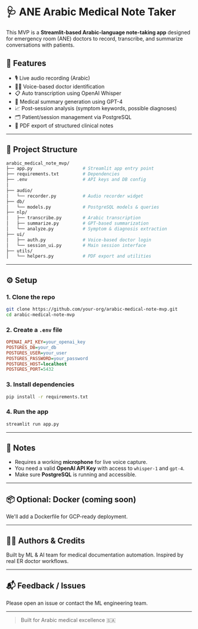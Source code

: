 # 🩺 ANE Arabic Medical Note Taker

This MVP is a **Streamlit-based Arabic-language note-taking app** designed for emergency room (ANE) doctors to record, transcribe, and summarize conversations with patients.

## 🚀 Features
- 🎙️ Live audio recording (Arabic)
- 🧑‍⚕️ Voice-based doctor identification
- 📋 Auto transcription using OpenAI Whisper
- 🧠 Medical summary generation using GPT-4
- 📈 Post-session analysis (symptom keywords, possible diagnoses)
- 🗂️ Patient/session management via PostgreSQL
- 📄 PDF export of structured clinical notes

---

## 📁 Project Structure
```bash
arabic_medical_note_mvp/
├── app.py                   # Streamlit app entry point
├── requirements.txt         # Dependencies
├── .env                     # API keys and DB config
│
├── audio/
│   └── recorder.py          # Audio recorder widget
├── db/
│   └── models.py            # PostgreSQL models & queries
├── nlp/
│   ├── transcribe.py        # Arabic transcription
│   ├── summarize.py         # GPT-based summarization
│   └── analyze.py           # Symptom & diagnosis extraction
├── ui/
│   ├── auth.py              # Voice-based doctor login
│   └── session_ui.py        # Main session interface
├── utils/
│   └── helpers.py           # PDF export and utilities
```

---

## ⚙️ Setup

### 1. Clone the repo
```bash
git clone https://github.com/your-org/arabic-medical-note-mvp.git
cd arabic-medical-note-mvp
```

### 2. Create a `.env` file
```ini
OPENAI_API_KEY=your_openai_key
POSTGRES_DB=your_db
POSTGRES_USER=your_user
POSTGRES_PASSWORD=your_password
POSTGRES_HOST=localhost
POSTGRES_PORT=5432
```

### 3. Install dependencies
```bash
pip install -r requirements.txt
```

### 4. Run the app
```bash
streamlit run app.py
```

---

## 🧪 Notes
- Requires a working **microphone** for live voice capture.
- You need a valid **OpenAI API Key** with access to `whisper-1` and `gpt-4`.
- Make sure **PostgreSQL** is running and accessible.

---

## 📦 Optional: Docker (coming soon)
We'll add a Dockerfile for GCP-ready deployment.

---

## 🧑‍💻 Authors & Credits
Built by ML & AI team for medical documentation automation. Inspired by real ER doctor workflows.

---

## 📬 Feedback / Issues
Please open an issue or contact the ML engineering team.

---

> Built for Arabic medical excellence 🇸🇦
